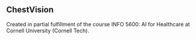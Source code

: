 ## ChestVision

Created in partial fulfillment of the course INFO 5600: AI for Healthcare at Cornell University (Cornell Tech).
